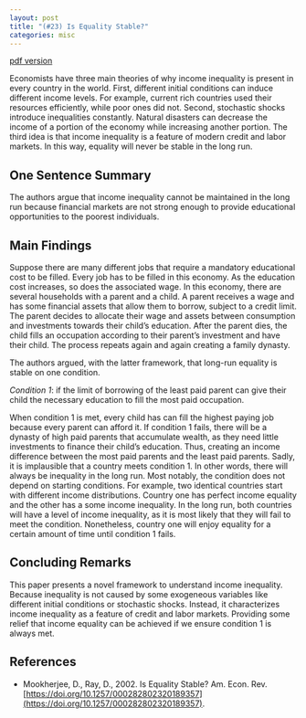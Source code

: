 ```yaml
---
layout: post
title: "(#23) Is Equality Stable?"
categories: misc
---
```


[pdf version](https://jjgecon.github.io/files/opecon_pdfs/23.pdf)

Economists have three main theories of why income inequality is present in every country in the world. First, different initial conditions can induce different income levels. For example, current rich countries used their resources efficiently, while poor ones did not. Second, stochastic shocks introduce inequalities constantly. Natural disasters can decrease the income of a portion of the economy while increasing another portion. The third idea is that income inequality is a feature of modern credit and labor markets. In this way, equality will never be stable in the long run.

## One Sentence Summary

The authors argue that income inequality cannot be maintained in the long run because financial markets are not strong enough to provide educational opportunities to the poorest individuals.

## Main Findings

Suppose there are many different jobs that require a mandatory educational cost to be filled. Every job has to be filled in this economy. As the education cost increases, so does the associated wage. In this economy, there are several households with a parent and a child. A parent receives a wage and has some financial assets that allow them to borrow, subject to a credit limit. The parent decides to allocate their wage and assets between consumption and investments towards their child’s education. After the parent dies, the child fills an occupation according to their parent’s investment and have their child. The process repeats again and again creating a family dynasty.

The authors argued, with the latter framework, that long-run equality is stable on one condition. 

*Condition 1*: if the limit of borrowing of the least paid parent can give their child the necessary education to fill the most paid occupation. 

When condition 1 is met, every child has can fill the highest paying job because every parent can afford it. If condition 1 fails, there will be a dynasty of high paid parents that accumulate wealth, as they need little investments to finance their child’s education. Thus, creating an income difference between the most paid parents and the least paid parents. Sadly, it is implausible that a country meets condition 1. In other words, there will always be inequality in the long run.
Most notably, the condition does not depend on starting conditions. For example, two identical countries start with different income distributions. Country one has perfect income equality and the other has a some income inequality. In the long run, both countries will have a level of income inequality, as it is most likely that they will fail to meet the condition. Nonetheless, country one will enjoy equality for a certain amount of time until condition 1 fails.

## Concluding Remarks

This paper presents a novel framework to understand income inequality. Because inequality is not caused by some exogeneous variables like different initial conditions or stochastic shocks. Instead, it characterizes income inequality as a feature of credit and labor markets. Providing some relief that income equality can be achieved if we ensure condition 1 is always met.

## References

* Mookherjee, D., Ray, D., 2002. Is Equality Stable? Am. Econ. Rev. [https://doi.org/10.1257/000282802320189357](https://doi.org/10.1257/000282802320189357).

